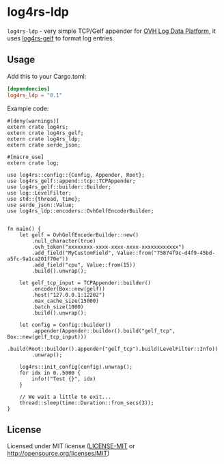 # log4rs-ldp

`log4rs-ldp` - very simple TCP/Gelf appender for [OVH Log Data Platform](https://www.ovh.com/fr/data-platforms/logs), 
it uses [log4rs-gelf](https://github.com/cdumay/log4rs-gelf) to format log entries.

## Usage

Add this to your Cargo.toml:

```toml
[dependencies]
log4rs_ldp = "0.1"
```

Example code:

```rust,no_run
#[deny(warnings)]
extern crate log4rs;
extern crate log4rs_gelf;
extern crate log4rs_ldp;
extern crate serde_json;

#[macro_use]
extern crate log;

use log4rs::config::{Config, Appender, Root};
use log4rs_gelf::append::tcp::TCPAppender;
use log4rs_gelf::builder::Builder;
use log::LevelFilter;
use std::{thread, time};
use serde_json::Value;
use log4rs_ldp::encoders::OvhGelfEncoderBuilder;


fn main() {
    let gelf = OvhGelfEncoderBuilder::new()
        .null_character(true)
        .ovh_token("xxxxxxxx-xxxx-xxxx-xxxx-xxxxxxxxxxxx")
        .add_field("MyCustomField", Value::from("75874f9c-d4f9-45bd-a5fc-9a1ca201f70e"))
        .add_field("cpu", Value::from(15))
        .build().unwrap();

    let gelf_tcp_input = TCPAppender::builder()
        .encoder(Box::new(gelf))
        .host("127.0.0.1:12202")
        .max_cache_size(15000)
        .batch_size(1000)
        .build().unwrap();

    let config = Config::builder()
        .appender(Appender::builder().build("gelf_tcp", Box::new(gelf_tcp_input)))
        .build(Root::builder().appender("gelf_tcp").build(LevelFilter::Info))
        .unwrap();

    log4rs::init_config(config).unwrap();
    for idx in 0..5000 {
        info!("Test {}", idx)
    }

    // We wait a little to exit...
    thread::sleep(time::Duration::from_secs(3));
}
```

## License

Licensed under MIT license ([LICENSE-MIT](LICENSE) or http://opensource.org/licenses/MIT)
